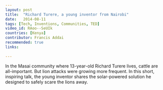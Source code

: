 ```yaml
---
layout: post
title:  "Richard Turere, a young inventor from Nairobi"
date:   2014-08-11
tags: [Tech, Inventions, Communities, TED]
video_id: RAoo--SeUIk
countries: [Kenya]
contributor: Francis Addai
recommended: true
links:     
     
---
```


In the Masai community where 13-year-old Richard Turere lives, cattle are all-important. But lion attacks were growing more frequent. In this short, inspiring talk, the young inventor shares the solar-powered solution he designed to safely scare the lions away.
